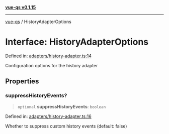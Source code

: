 [**vue-qs v0.1.15**](../README.md)

***

[vue-qs](../README.md) / HistoryAdapterOptions

# Interface: HistoryAdapterOptions

Defined in: [adapters/history-adapter.ts:14](https://github.com/iamsomraj/vue-qs/blob/c6723d94881f5a2550faa61b4e51be4507991c23/src/adapters/history-adapter.ts#L14)

Configuration options for the history adapter

## Properties

### suppressHistoryEvents?

> `optional` **suppressHistoryEvents**: `boolean`

Defined in: [adapters/history-adapter.ts:16](https://github.com/iamsomraj/vue-qs/blob/c6723d94881f5a2550faa61b4e51be4507991c23/src/adapters/history-adapter.ts#L16)

Whether to suppress custom history events (default: false)
